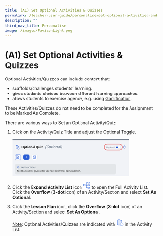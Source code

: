 ```yaml
---
title: (A1) Set Optional Activities & Quizzes
permalink: /teacher-user-guide/personalise/set-optional-activities-and-quizzes/
description: ""
third_nav_title: Personalise
image: /images/FaviconLight.png
---
```

<h1 id="set-optional-activities-quizzes">(A1) Set Optional Activities &amp; Quizzes</h1>
<p>Optional Activities/Quizzes can include content that:</p>
<ul>
<li>scaffolds/challenges students’ learning.</li>
<li>gives students choices between different learning approaches.</li>
<li>allows students to exercise agency, e.g. using <a target="_blank" href="/teacher-user-guide/gamify/about-gamification-and-leaderboard/">Gamification</a>.</li>
</ul>
<p>These Activities/Quizzes do not need to be completed for the Assignment to be Marked As Complete.</p>
<p>There are various ways to Set an Optional Activity/Quiz:</p>
<ol>
<li><p>Click on the Activity/Quiz Title and adjust the Optional Toggle.</p>
<p><img style="width: 80%;" src="/images/2Teacher/PE-SetOptional1.png"></p>
</li>
<li><p>Click the <strong>Expand Activity List</strong> icon <img style="width:1.5rem; display: inline;" src="/images/Icons/LessonPlan.svg"> to open the Full Activity List. Click the <strong>Overflow</strong> (<strong>3-dot</strong> icon) of an Activity/Section and select <strong>Set As Optiona</strong>l.</p>
</li>
<li><p>Click the <strong>Lesson Plan</strong> icon, click the <strong>Overflow</strong> (<strong>3-dot</strong> icon) of an Activity/Section and select <strong>Set As Optional</strong>.</p>
	<p> <u>Note</u>: Optional Activities/Quizzes are indicated with <img style="width:1.5rem; display: inline;" src="/images/Icons/ActivityOptional32.svg"> in the Activity List.</p>
</li>
</ol>